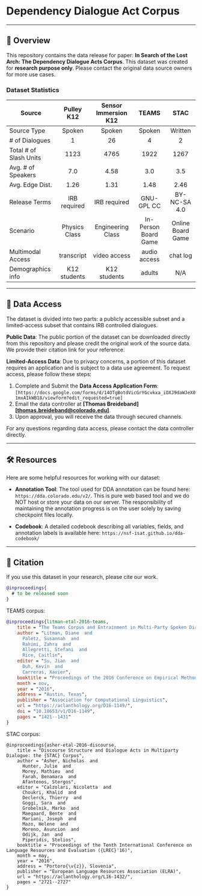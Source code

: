# Dependency Dialogue Act Corpus

***

## 📜 Overview

This repository contains the data release for paper: **In Search of the Lost Arch: The Dependency Dialogue Acts Corpus**. This dataset was created for **research purpose only**. Please contact the original data source owners for more use cases.

### Dataset Statistics

| Source                  | Pulley K12 | Sensor Immersion K12 | TEAMS | STAC |
| -------------------------- | :---: | :---: | :---: | :---: |
| Source Type          | Spoken | Spoken | Spoken | Written |
| # of Dialogues  | 1 | 26 | 4 | 2 |
| Total # of Slash Units | 1123 | 4765 | 1922 | 1267 |
| Avg. # of Speakers | 7.0 | 4.58 | 3.0 | 3.5 |
| Avg. Edge Dist. | 1.26 | 1.31 | 1.48 | 2.46 |
| Release Terms | IRB required | IRB required | GNU-GPL CC | BY-NC-SA 4.0 |
| Scenario | Physics Class | Engineering Class | In-Person Board Game | Online Board Game |
| Multimodal Access | transcript | video access | audio access | chat log |
| Demographics info | K12 students | K12 students | adults | N/A |

***

## 🔑 Data Access

The dataset is divided into two parts: a publicly accessible subset and a limited-access subset that contains IRB controlled dialogues.

**Public Data**: The public portion of the dataset can be downloaded directly from this repository and please credit the original work of the source data. We provide their citation link for your reference.

**Limited-Access Data**: Due to privacy concerns, a portion of this dataset requires an application and is subject to a data use agreement. To request access, please follow these steps:

1.  Complete and Submit the **Data Access Application Form**: `[https://docs.google.com/forms/d/14OTgBotdVicGrYGcvkxa_iOXJ9daWJeX01mxAIkWB18/viewform?edit_requested=true]`
2.  Email the data controller at **[Thomas Breideband][thomas.breideband@colorado.edu]**.
3.  Upon approval, you will receive the data through secured channels.

For any questions regarding data access, please contact the data controller directly.

***

## 🛠️ Resources

Here are some helpful resources for working with our dataset:

* **Annotation Tool**: The tool used for DDA annotation can be found here: `https://dda.colorado.edu/v2/`. This is pure web based tool and we do NOT host or store your data on our server. The responsibility of maintaining the annotation progress is on the user solely by saving checkpoint files locally.

* **Codebook**: A detailed codebook describing all variables, fields, and annotation labels is available here: `https://nsf-isat.github.io/dda-codebook/`

***

## 📝 Citation

If you use this dataset in your research, please cite our work.

```bibtex
@inproceedings{
  # to be released soon
}
```

TEAMS corpus:
```bibtex
@inproceedings{litman-etal-2016-teams,
    title = "The Teams Corpus and Entrainment in Multi-Party Spoken Dialogues",
    author = "Litman, Diane  and
      Paletz, Susannah  and
      Rahimi, Zahra  and
      Allegretti, Stefani  and
      Rice, Caitlin",
    editor = "Su, Jian  and
      Duh, Kevin  and
      Carreras, Xavier",
    booktitle = "Proceedings of the 2016 Conference on Empirical Methods in Natural Language Processing",
    month = nov,
    year = "2016",
    address = "Austin, Texas",
    publisher = "Association for Computational Linguistics",
    url = "https://aclanthology.org/D16-1149/",
    doi = "10.18653/v1/D16-1149",
    pages = "1421--1431"
}
```

STAC corpus:
```
@inproceedings{asher-etal-2016-discourse,
    title = "Discourse Structure and Dialogue Acts in Multiparty Dialogue: the {STAC} Corpus",
    author = "Asher, Nicholas  and
      Hunter, Julie  and
      Morey, Mathieu  and
      Farah, Benamara  and
      Afantenos, Stergos",
    editor = "Calzolari, Nicoletta  and
      Choukri, Khalid  and
      Declerck, Thierry  and
      Goggi, Sara  and
      Grobelnik, Marko  and
      Maegaard, Bente  and
      Mariani, Joseph  and
      Mazo, Helene  and
      Moreno, Asuncion  and
      Odijk, Jan  and
      Piperidis, Stelios",
    booktitle = "Proceedings of the Tenth International Conference on Language Resources and Evaluation ({LREC}'16)",
    month = may,
    year = "2016",
    address = "Portoro{\v{z}}, Slovenia",
    publisher = "European Language Resources Association (ELRA)",
    url = "https://aclanthology.org/L16-1432/",
    pages = "2721--2727"
}
```